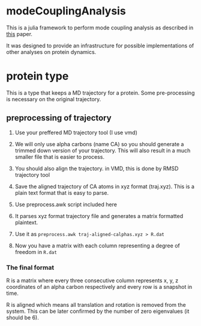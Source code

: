 # modeCouplingAnalysis

This is a julia framework to perform mode coupling analysis as described in [this](http://arxiv.org/pdf/1310.8598.pdf) paper. 

It was designed to provide an infrastructure for possible implementations of other analyses on protein dynamics. 

# protein type

This is a type that keeps a MD trajectory for a protein. Some pre-processing is necessary on the original trajectory.

## preprocessing of trajectory

1. Use your preffered MD trajectory tool (I use vmd)
  1. We will only use alpha carbons (name CA) so you should generate a trimmed down version of your trajectory. This will also result in a much smaller file that is easier to process.
  2. You should also align the trajectory. in VMD, this is done by RMSD trajectory tool
  3. Save the aligned trajectory of CA atoms in xyz format (traj.xyz). This is a plain text format that is easy to parse.

2. Use preprocess.awk script included here
  1. It parses xyz format trajectory file and generates a matrix formatted plaintext. 
  2. Use it as `preprocess.awk traj-aligned-calphas.xyz > R.dat`
  3. Now you have a matrix with each column representing a degree of freedom in `R.dat`

### The final format

R is a matrix where every three consecutive column represents x, y, z coordinates of an alpha carbon respectively and every row is a snapshot in time. 

R is aligned which means all translation and rotation is removed from the system. This can be later confirmed by the number of zero eigenvalues (it should be 6).
